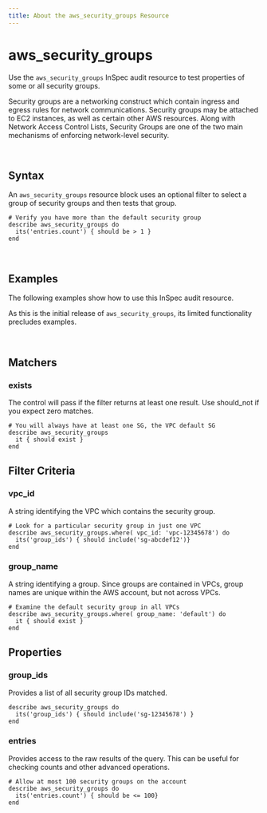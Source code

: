 ```yaml
---
title: About the aws_security_groups Resource
---
```


# aws_security_groups

Use the `aws_security_groups` InSpec audit resource to test properties of some or all security groups.

Security groups are a networking construct which contain ingress and egress rules for network communications.  Security groups may be attached to EC2 instances, as well as certain other AWS resources.  Along with Network Access Control Lists, Security Groups are one of the two main mechanisms of enforcing network-level security.

<br>

## Syntax

An `aws_security_groups` resource block uses an optional filter to select a group of security groups and then tests that group.

    # Verify you have more than the default security group
    describe aws_security_groups do
      its('entries.count') { should be > 1 }
    end

<br>

## Examples

The following examples show how to use this InSpec audit resource.

As this is the initial release of `aws_security_groups`, its limited functionality precludes examples.

<br>

## Matchers

### exists

The control will pass if the filter returns at least one result. Use should_not if you expect zero matches.

    # You will always have at least one SG, the VPC default SG
    describe aws_security_groups
      it { should exist }
    end   

## Filter Criteria

### vpc_id

A string identifying the VPC which contains the security group.

    # Look for a particular security group in just one VPC
    describe aws_security_groups.where( vpc_id: 'vpc-12345678') do
      its('group_ids') { should include('sg-abcdef12')}
    end

### group_name

A string identifying a group.  Since groups are contained in VPCs, group names are unique within the AWS account, but not across VPCs.

    # Examine the default security group in all VPCs
    describe aws_security_groups.where( group_name: 'default') do
      it { should exist }
    end


## Properties

### group_ids

Provides a list of all security group IDs matched.

    describe aws_security_groups do
      its('group_ids') { should include('sg-12345678') }
    end

### entries

Provides access to the raw results of the query.  This can be useful for checking counts and other advanced operations.

    # Allow at most 100 security groups on the account
    describe aws_security_groups do
      its('entries.count') { should be <= 100}
    end
